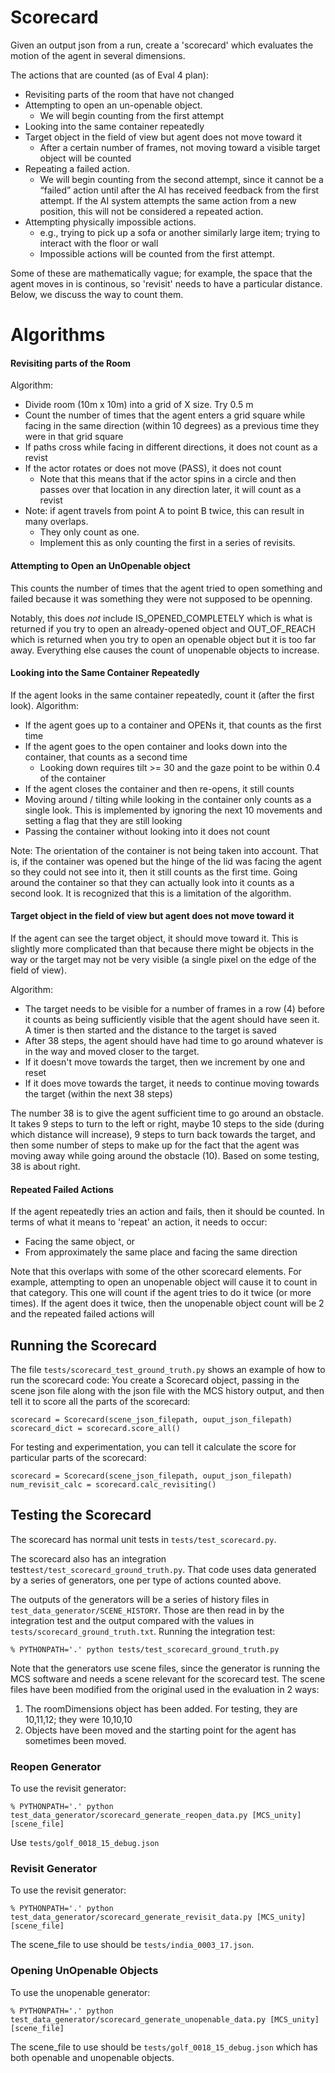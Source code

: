 
# Scorecard

Given an output json from a run, create a 'scorecard' which evaluates the motion of the
agent in several dimensions.

The actions that are counted (as of Eval 4 plan):

* Revisiting parts of the room that have not changed
* Attempting to open an un-openable object.
  * We will begin counting from the first attempt
* Looking into the same container repeatedly
* Target object in the field of view but agent does not move toward it
  * After a certain number of frames, not moving toward a visible target object will be counted
* Repeating a failed action.
  * We will begin counting from the second attempt, since it cannot be a “failed” action until after the AI has received
  feedback from the first attempt. If the AI system attempts the same action from a new position, this will not be considered a repeated action.
* Attempting physically impossible actions.
  * e.g., trying to pick up a sofa or another similarly large item; trying to interact with the floor or wall
  * Impossible actions will be counted from the first attempt.

Some of these are mathematically vague;  for example, the space that the agent moves in is continous,
so 'revisit' needs to have a particular distance.  Below, we discuss the way to count them.

# Algorithms

#### Revisiting parts of the Room

Algorithm:
* Divide room (10m x 10m) into a grid of X size.  Try 0.5 m
* Count the number of times that the agent enters a
grid square while facing in the same direction (within 10 degrees) as a
previous time they were in that grid square
* If paths cross while facing in different directions, it does not count as a revist
* If the actor rotates or does not move (PASS), it does not count
  * Note that this means that if the actor spins in a circle and then passes over
    that location in any direction later, it will count as a revist
* Note:  if agent travels from point A to point B twice, this can result in many overlaps.
  * They only count as one.
  * Implement this as only counting the first in a series of revisits.

#### Attempting to Open an UnOpenable object

This counts the number of times that the agent tried to open something
and failed because it was something they were not supposed to be
openning.

Notably, this does _not_ include IS_OPENED_COMPLETELY which is what
is returned if you try to open an already-opened object and OUT_OF_REACH
which is returned when you try to open an openable object but it is
too far away.  Everything else causes the count of unopenable objects to
increase.

#### Looking into the Same Container Repeatedly

If the agent looks in the same container repeatedly, count it (after the
first look).  Algorithm:
* If the agent goes up to a container and OPENs it, that counts as the
first time
* If the agent goes to the open container and looks down
into the container, that counts as a second time
  * Looking down requires tilt >= 30 and the gaze point to be
  within 0.4 of the container
* If the agent closes the container and then re-opens, it still counts
* Moving around / tilting while looking in the container only counts as a
single look.  This is implemented by ignoring the next 10 movements and setting
a flag that they are still looking
* Passing the container without looking into it does not count

Note:   The orientation of the container is not being taken into account.  That is,
if the container was opened but the hinge of the lid was facing the agent so
they could not see into it, then it still counts as the first time.  Going around
the container so that they can actually look into it counts as a second look.
It is recognized that this is a limitation of the algorithm.

#### Target object in the field of view but agent does not move toward it

If the agent can see the target object, it should move toward it.  This is slightly
more complicated than that because there might be objects in the way or the target may not 
be very visible (a single pixel on the edge of the field of view). 

Algorithm:
  * The target needs to be visible for a number of frames in a row (4) before it counts 
  as being sufficiently visible that the agent should have seen it.  A timer is then
  started and the distance to the target is saved   
  * After 38 steps, the agent should have had time to go around whatever is in the way
  and moved closer to the target.  
  * If it doesn't move towards the target, then we increment by one and reset
  * If it does move towards the target, it needs to continue moving towards 
  the target (within the next 38 steps)
  
The number 38 is to give the agent sufficient time to go around an obstacle.  It 
takes 9 steps to turn to the left or right, maybe 10 steps to the side 
(during which distance will increase), 9 steps to turn back towards the target, 
and then some number of steps to make up for the fact that the agent was 
moving away while going around the obstacle (10).  Based on some testing, 38 is about 
right.  
  

#### Repeated Failed Actions

If the agent repeatedly tries an action and fails, then it should be counted.  In 
terms of what it means to 'repeat' an action, it needs to occur:
 * Facing the same object, or 
 * From approximately the same place and facing the same direction

Note that this overlaps with some of the other scorecard elements.  For example,
attempting to open an unopenable object will cause it to count in that category.
This one will count if the agent tries to do it twice (or more times).  If the 
agent does it twice, then the unopenable object count will be 2 and the 
repeated failed actions will 

## Running the Scorecard


The file ```tests/scorecard_test_ground_truth.py``` shows an example of how to run the
scorecard code:  You create a Scorecard object, passing in the scene json file
along with the json file with the MCS history output, and then tell it to score all
the parts of the scorecard: 

```
scorecard = Scorecard(scene_json_filepath, ouput_json_filepath)
scorecard_dict = scorecard.score_all()
```

For testing and experimentation, you can tell it calculate the 
score for particular parts of the scorecard: 

```
scorecard = Scorecard(scene_json_filepath, ouput_json_filepath)
num_revisit_calc = scorecard.calc_revisiting()
```



## Testing the Scorecard

The scorecard has normal unit tests in ```tests/test_scorecard.py```.

The scorecard also has an integration test```test/test_scorecard_ground_truth.py```.   That
code uses data generated by a series of generators, one per type of actions counted
above.

The outputs of the generators will be a series of history files in
```test_data_generator/SCENE_HISTORY```.  Those are then read in by the integration
test and the output compared  with the values in
```tests/scorecard_ground_truth.txt```.  Running the integration test:

```
% PYTHONPATH='.' python tests/test_scorecard_ground_truth.py
```

Note that the generators use scene files, since the generator is running the
MCS software and needs a scene relevant for the scorecard test.  The scene files
have been modified from the original used in the evaluation in 2 ways:
1. The roomDimensions object has been added. For testing, they are 10,11,12; they were 10,10,10
1. Objects have been moved and the starting point for the agent has sometimes been
moved.

### Reopen Generator ###

To use the revisit generator:

```
% PYTHONPATH='.' python test_data_generator/scorecard_generate_reopen_data.py [MCS_unity] [scene_file]
```

Use `tests/golf_0018_15_debug.json`

### Revisit Generator ###

To use the revisit generator:

```
% PYTHONPATH='.' python test_data_generator/scorecard_generate_revisit_data.py [MCS_unity] [scene_file]
```

The scene_file to use should be `tests/india_0003_17.json`.

### Opening UnOpenable Objects

To use the unopenable generator:
```
% PYTHONPATH='.' python test_data_generator/scorecard_generate_unopenable_data.py [MCS_unity] [scene_file]
```

The scene_file to use should be `tests/golf_0018_15_debug.json` which has
both openable and unopenable objects.
